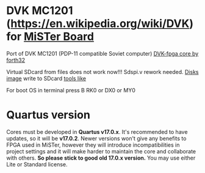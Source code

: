 # DVK MC1201 (https://en.wikipedia.org/wiki/DVK) for [MiSTer Board](https://github.com/MiSTer-devel/Main_MiSTer/wiki)

Port of DVK MC1201 (PDP-11 compatible Soviet computer) [DVK-fpga core by forth32](https://github.com/forth32/dvk-fpga)

Virtual SDcard from files does not work now!!! Sdspi.v rework needed.
[Disks image](https://github.com/xolod79/MC1201/blob/master/disk/initdisk.7z) write to SDcard [tools like](https://sourceforge.net/projects/win32diskimager/)

For boot OS in terminal press
B
RK0
or
DX0
or
MY0

# Quartus version
Cores must be developed in **Quartus v17.0.x**. It's recommended to have updates, so it will be **v17.0.2**. Newer versions won't give any benefits to FPGA used in MiSTer, however they will introduce incompatibilities in project settings and it will make harder to maintain the core and collaborate with others. **So please stick to good old 17.0.x version.** You may use either Lite or Standard license.

